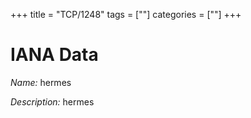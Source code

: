 +++
title = "TCP/1248"
tags = [""]
categories = [""]
+++

# IANA Data

_Name:_ hermes

_Description:_ hermes

